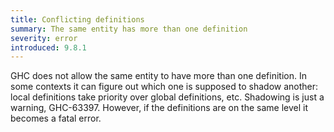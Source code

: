 ```yaml
---
title: Conflicting definitions
summary: The same entity has more than one definition
severity: error
introduced: 9.8.1
---
```


GHC does not allow the same entity to have more than one
definition. In some contexts it can figure out which one
is supposed to shadow another: local definitions take
priority over global definitions, etc. Shadowing is just a warning, GHC-63397. However, if the definitions are on the same
level it becomes a fatal error.
